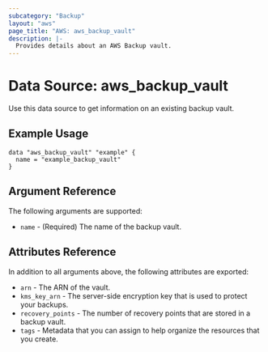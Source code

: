 ```yaml
---
subcategory: "Backup"
layout: "aws"
page_title: "AWS: aws_backup_vault"
description: |-
  Provides details about an AWS Backup vault.
---
```


# Data Source: aws_backup_vault

Use this data source to get information on an existing backup vault.

## Example Usage

```hcl
data "aws_backup_vault" "example" {
  name = "example_backup_vault"
}
```

## Argument Reference

The following arguments are supported:

* `name` - (Required) The name of the backup vault.

## Attributes Reference

In addition to all arguments above, the following attributes are exported:

* `arn` - The ARN of the vault.
* `kms_key_arn` - The server-side encryption key that is used to protect your backups.
* `recovery_points` - The number of recovery points that are stored in a backup vault.
* `tags` - Metadata that you can assign to help organize the resources that you create.

